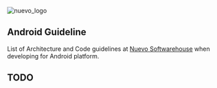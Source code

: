 ![nuevo_logo](https://www.nuevo.com.tr/Assets/images/nuevo_logo.png)
## Android Guideline
List of Architecture and Code guidelines at [Nuevo Softwarehouse](https://www.nuevo.com.tr) when developing for Android platform.

## TODO

